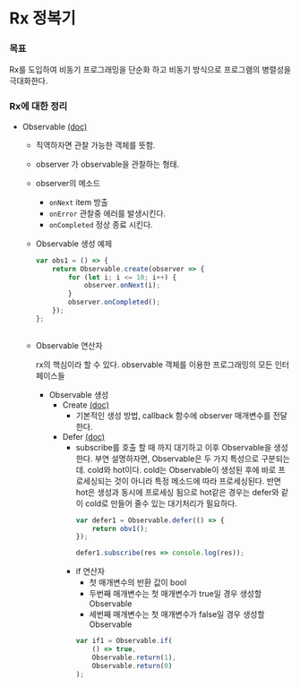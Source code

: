 # Rx 정복기

### 목표 ###
Rx를 도입하여 비동기 프로그래밍을 단순화 하고 비동기 방식으로 프로그램의 병렬성을 극대화한다.

### Rx에 대한 정리 ###

* Observable [(doc)](http://reactivex.io/documentation/observable.html)
    * 직역하자면 관찰 가능한 객체를 뜻함.
    * observer 가 observable을 관찰하는 형태.
    * observer의 메소드
        * `onNext`
            item 방출
        * `onError`
            관찰중 에러를 발생시킨다.
        * `onCompleted`
            정상 종료 시킨다.
    * Observable 생성 예제
        ```javascript
        var obs1 = () => {
            return Observable.create(observer => {
                for (let i; i <= 10; i++) {
                    observer.onNext(i);
                }
                observer.onCompleted();
            });
        };
            
        ```

    * Observable 연산자
    
        rx의 핵심이라 할 수 있다. 
        observable 객체를 이용한 프로그래밍의 모든 인터페이스들


        * Observable 생성
            * Create [(doc)](http://reactivex.io/documentation/operators/create.html)
                * 기본적인 생성 방법, callback 함수에 observer 매개변수를 전달한다.
            * Defer [(doc)](http://reactivex.io/documentation/operators/defer.html)
                * subscribe를 호출 할 때 까지 대기하고 이후 Observable을 생성한다.
                    부연 설명하자면, Observable은 두 가지 특성으로 구분되는데.
                    cold와 hot이다. cold는 Observable이 생성된 후에 바로 프로세싱되는
                    것이 아니라 특정 메소드에 따라 프로세싱된다. 반면 hot은 생성과 동시에
                    프로세싱 됨으로 hot같은 경우는 defer와 같이 cold로 만들어 줄수 있는
                    대기처리가 필요하다.
                    ```javascript
                    var defer1 = Observable.defer(() => {
                        return obv1();
                    });

                    defer1.subscribe(res => console.log(res));

                    ```
                * if 연산자
                    * 첫 매개변수의 반환 값이 bool
                    * 두번째 매개변수는 첫 매개변수가 true일 경우 생성할 Observable
                    * 세번째 매개변수는 첫 매개변수가 false일 경우 생성할 Observable
                    ```javascript
                    var if1 = Observable.if(
                        () => true,
                        Observable.return(1),
                        Observable.return(0)
                    );
                    
                    ```
